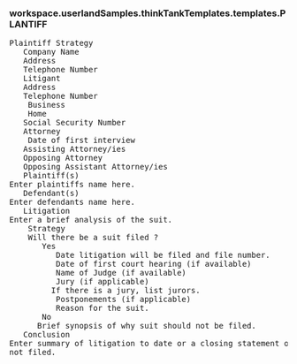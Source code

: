 ### workspace.userlandSamples.thinkTankTemplates.templates.PLANTIFF
<pre>
Plaintiff Strategy
   Company Name 
   Address
   Telephone Number
   Litigant 
   Address 
   Telephone Number
    Business
    Home
   Social Security Number
   Attorney
    Date of first interview
   Assisting Attorney/ies
   Opposing Attorney
   Opposing Assistant Attorney/ies
   Plaintiff(s) 
Enter plaintiffs name here. 
   Defendant(s)
Enter defendants name here. 
   Litigation
Enter a brief analysis of the suit.	
    Strategy
    Will there be a suit filed ?
       Yes
          Date litigation will be filed and file number.
          Date of first court hearing (if available)
          Name of Judge (if available)
          Jury (if applicable)
         If there is a jury, list jurors.	
          Postponements (if applicable)
          Reason for the suit. 
       No
      Brief synopsis of why suit should not be filed.	
   Conclusion
Enter summary of litigation to date or a closing statement of why suit was 
not filed.	

</pre>
